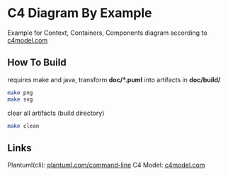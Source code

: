 # C4 Diagram By Example

Example for Context, Containers, Components diagram according to [c4model.com](c4model.com)


## How To Build

requires make and java, transform **doc/*.puml** into artifacts in **doc/build/**

```sh
make png
make svg
```

clear all artifacts (build directory)
```sh
make clean
```


## Links
Plantuml(cli): [plantuml.com/command-line](https://plantuml.com/command-line)
C4 Model: [c4model.com](c4model.com)

